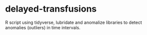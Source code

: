 # delayed-transfusions

R script using tidyverse, lubridate and anomalize libraries to detect anomalies (outliers) in time intervals. 
